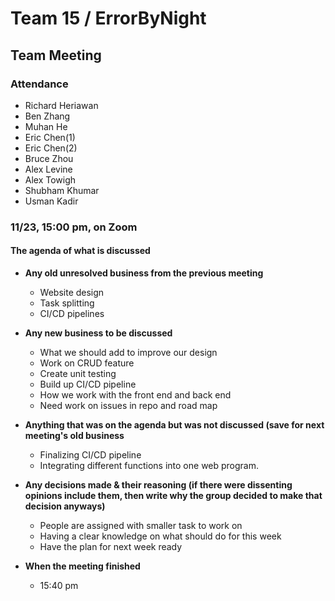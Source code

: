 # Team 15 / ErrorByNight
## Team Meeting 
### Attendance
- Richard Heriawan
- Ben Zhang
- Muhan He
- Eric Chen(1)
- Eric Chen(2)
- Bruce Zhou
- Alex Levine
- Alex Towigh
- Shubham Khumar
- Usman Kadir
  
### 11/23,  15:00 pm, on Zoom
  
#### The agenda of what is discussed
- **Any old unresolved business from the previous meeting**
    - Website design
    - Task splitting
    - CI/CD pipelines
- **Any new business to be discussed**
    - What we should add to improve our design 
    - Work on CRUD feature
    - Create unit testing
    - Build up CI/CD pipeline
    - How we work with the front end and back end
    - Need work on issues in repo and road map

- **Anything that was on the agenda but was not discussed (save for next meeting's old business**
    - Finalizing CI/CD pipeline
    - Integrating different functions into one web program.
   
 
- **Any decisions made & their reasoning (if there were dissenting opinions include them, then write why the group decided to make that decision anyways)**
    - People are assigned with smaller task to work on
    - Having a clear knowledge on what should do for this week
    - Have the plan for next week ready
    
- **When the meeting finished**
    - 15:40 pm
